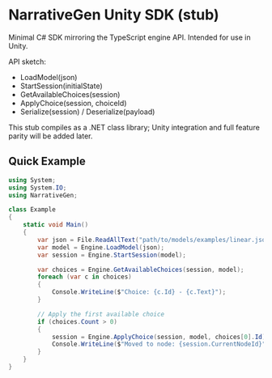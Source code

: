 # NarrativeGen Unity SDK (stub)

Minimal C# SDK mirroring the TypeScript engine API. Intended for use in Unity.

API sketch:

- LoadModel(json)
- StartSession(initialState)
- GetAvailableChoices(session)
- ApplyChoice(session, choiceId)
- Serialize(session) / Deserialize(payload)

This stub compiles as a .NET class library; Unity integration and full feature parity will be added later.

## Quick Example

```csharp
using System;
using System.IO;
using NarrativeGen;

class Example
{
    static void Main()
    {
        var json = File.ReadAllText("path/to/models/examples/linear.json");
        var model = Engine.LoadModel(json);
        var session = Engine.StartSession(model);

        var choices = Engine.GetAvailableChoices(session, model);
        foreach (var c in choices)
        {
            Console.WriteLine($"Choice: {c.Id} - {c.Text}");
        }

        // Apply the first available choice
        if (choices.Count > 0)
        {
            session = Engine.ApplyChoice(session, model, choices[0].Id);
            Console.WriteLine($"Moved to node: {session.CurrentNodeId}");
        }
    }
}
```
